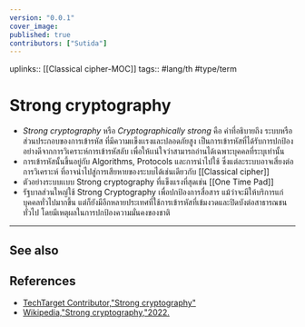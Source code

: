 ```yaml
---
version: "0.0.1"
cover_image:
published: true
contributors: ["Sutida"]
---
```

uplinks:: [[Classical cipher-MOC]]
tags:: #lang/th #type/term 

# Strong cryptography
- *Strong cryptography* หรือ *Cryptographically strong* คือ คำที่อธิบายถึง ระบบหรือส่วนประกอบของการเข้ารหัส ที่มีความเเข็งเเรงและปลอดภัยสูง เป็นการเข้ารหัสที่ได้รับการปกป้องอย่างดีจากการวิเคราะห์การเข้ารหัสลับ เพื่อให้เเน่ใจว่าสามารถอ่านได้เฉพาะบุคคลที่ระบุเท่านั้น
- การเข้ารหัสนั้นขึ้นอยู่กับ Algorithms, Protocols และการนำไปใช้ ซึ่งแต่ละระบบอาจเสี่ยงต่อการวิเคราะห์ ที่อาจนำไปสู่การเสียหายของระบบได้เช่นเดียวกับ [[Classical cipher]]
- ตัวอย่างระบบเเบบ Strong cryptography ที่แข็งแรงที่สุดเช่น [[One Time Pad]]
- รัฐบาลส่วนใหญ่ใช้ Strong Cryptography เพื่อปกป้องการสื่อสาร แม้ว่าจะมีให้บริการแก่บุคคลทั่วไปมากขึ้น แต่ก็ยังมีอีกหลายประเทศที่ใช้การเข้ารหัสที่เข้มงวดและปิดบังต่อสาธารณชนทั่วไป โดยมีเหตุผลในการปกป้องความมั่นคงของชาติ
---
## See also
## References
-   [TechTarget Contributor,"Strong cryptography"](https://www.techtarget.com/searchsecurity/definition/strong-cryptography)
-   [Wikipedia,"Strong cryptography,"2022.](https://en.wikipedia.org/wiki/Strong_cryptography)
